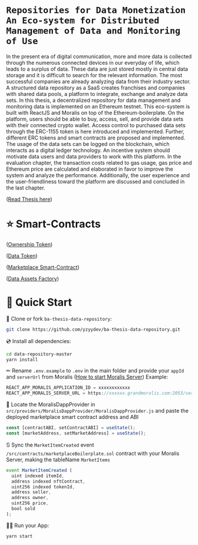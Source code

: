 # `Repositories for Data Monetization An Eco-system for Distributed Management of Data and Monitoring of Use`


In the present era of digital communication, more and more data is collected through the numerous connected devices in our everyday of life, which leads to a surplus of data. These data are just stored mostly in central data storage and it is difficult to search for the relevant information. The most successful companies are already analyzing data from their industry sector. A structured data repository as a SaaS creates franchises and companies with shared data pools, a platform to integrate, exchange and analyze data sets. In this thesis, a decentralized repository for data management and monitoring data is implemented on an Ethereum testnet. This eco-system is built with ReactJS and Moralis on top of the Ethereum-boilerplate. On the platform, users should be able to buy, access, sell, and provide data sets with their connected crypto wallet. Access control to purchased data sets through the ERC-1155 token is here introduced and implemented. Further, different ERC tokens and smart contracts are proposed and implemented. The usage of the data sets can be logged on the blockchain, which interacts as a digital ledger technology. An incentive system should motivate data users and data providers to work with this platform. In the evaluation chapter, the transaction costs related to gas usage, gas price and Ethereum price are calculated and elaborated in favor to improve the system and analyze the performance. Additionally, the user experience and the user-friendliness toward the platform are discussed and concluded in the last chapter.

([Read Thesis here](https://github.com/yzyydev/ba-thesis-data-repository/blob/main/BA_Final_V1.pdf)) 


# ⭐️ Smart-Contracts


([Ownership Token](https://github.com/yzyydev/ba-thesis-data-repository/blob/main/src/contracts/ERC721.sol)) 

([Data Token](https://github.com/yzyydev/ba-thesis-data-repository/blob/main/src/contracts/ERC1155.sol)) 

([Marketplace Smart-Contract](https://github.com/yzyydev/ba-thesis-data-repository/blob/main/src/contracts/marketplaceBoilerplate.sol)) 

([Data Assets Factory](https://github.com/yzyydev/ba-thesis-data-repository/blob/main/src/contracts/marketplaceERC1155.sol)) 


# 🚀 Quick Start

📄 Clone or fork `ba-thesis-data-repository`:
```sh
git clone https://github.com/yzyydev/ba-thesis-data-repository.git
```
💿 Install all dependencies:
```sh
cd data-repository-master
yarn install 
```
✏ Rename `.env.example` to `.env` in the main folder and provide your `appId` and `serverUrl` from Moralis ([How to start Moralis Server](https://docs.moralis.io/moralis-server/getting-started/create-a-moralis-server)) 
Example:
```jsx
REACT_APP_MORALIS_APPLICATION_ID = xxxxxxxxxxxx
REACT_APP_MORALIS_SERVER_URL = https://xxxxxx.grandmoralis.com:2053/server
```

🔎 Locate the MoralisDappProvider in `src/providers/MoralisDappProvider/MoralisDappProvider.js` and paste the deployed marketplace smart contract address and ABI
```jsx
const [contractABI, setContractABI] = useState();
const [marketAddress, setMarketAddress] = useState();
```

🔃 Sync the `MarketItemCreated` event `/src/contracts/marketplaceBoilerplate.sol` contract with your Moralis Server, making the tableName `MarketItems`
```jsx
event MarketItemCreated (
  uint indexed itemId,
  address indexed nftContract,
  uint256 indexed tokenId,
  address seller,
  address owner,
  uint256 price,
  bool sold
);
```


🚴‍♂️ Run your App:
```sh
yarn start
```


